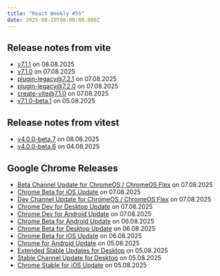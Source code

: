 ```yaml
---
title: "React Weekly #55"
date: 2025-08-10T00:00:00.000Z
---
```


## Release notes from vite

- [v7.1.1](https://github.com/vitejs/vite/releases/tag/v7.1.1) on 08.08.2025
- [v7.1.0](https://github.com/vitejs/vite/releases/tag/v7.1.0) on 07.08.2025
- [plugin-legacy@7.2.1](https://github.com/vitejs/vite/releases/tag/plugin-legacy%407.2.1) on 07.08.2025
- [plugin-legacy@7.2.0](https://github.com/vitejs/vite/releases/tag/plugin-legacy%407.2.0) on 07.08.2025
- [create-vite@7.1.0](https://github.com/vitejs/vite/releases/tag/create-vite%407.1.0) on 07.08.2025
- [v7.1.0-beta.1](https://github.com/vitejs/vite/releases/tag/v7.1.0-beta.1) on 05.08.2025

## Release notes from vitest

- [v4.0.0-beta.7](https://github.com/vitest-dev/vitest/releases/tag/v4.0.0-beta.7) on 08.08.2025
- [v4.0.0-beta.6](https://github.com/vitest-dev/vitest/releases/tag/v4.0.0-beta.6) on 04.08.2025

## Google Chrome Releases

- [ Beta Channel Update for ChromeOS / ChromeOS Flex](http://chromereleases.googleblog.com/2025/08/beta-channel-update-for-chromeos.html) on 07.08.2025
- [Chrome Beta for iOS Update](http://chromereleases.googleblog.com/2025/08/chrome-beta-for-ios-update_7.html) on 07.08.2025
- [Dev Channel Update for ChromeOS / ChromeOS Flex](http://chromereleases.googleblog.com/2025/08/dev-channel-update-for-chromeos.html) on 07.08.2025
- [Chrome Dev for Desktop Update](http://chromereleases.googleblog.com/2025/08/chrome-dev-for-desktop-update.html) on 07.08.2025
- [Chrome Dev for Android Update](http://chromereleases.googleblog.com/2025/08/chrome-dev-for-android-update.html) on 07.08.2025
- [Chrome Beta for Android Update](http://chromereleases.googleblog.com/2025/08/chrome-beta-for-android-update.html) on 06.08.2025
- [Chrome Beta for Desktop Update](http://chromereleases.googleblog.com/2025/08/chrome-beta-for-desktop-update.html) on 06.08.2025
- [Chrome Beta for iOS Update](http://chromereleases.googleblog.com/2025/08/chrome-beta-for-ios-update.html) on 06.08.2025
- [Chrome for Android Update](http://chromereleases.googleblog.com/2025/08/chrome-for-android-update.html) on 05.08.2025
- [Extended Stable Updates for Desktop](http://chromereleases.googleblog.com/2025/08/extended-stable-updates-for-desktop.html) on 05.08.2025
- [Stable Channel Update for Desktop](http://chromereleases.googleblog.com/2025/08/stable-channel-update-for-desktop.html) on 05.08.2025
- [Chrome Stable for iOS Update](http://chromereleases.googleblog.com/2025/08/chrome-stable-for-ios-update.html) on 05.08.2025
